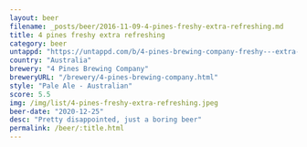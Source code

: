 ```yaml
---
layout: beer
filename: _posts/beer/2016-11-09-4-pines-freshy-extra-refreshing.md
title: 4 pines freshy extra refreshing
category: beer
untappd: "https://untappd.com/b/4-pines-brewing-company-freshy---extra-refreshing-ale/3851759"
country: "Australia"
brewery: "4 Pines Brewing Company"
breweryURL: "/brewery/4-pines-brewing-company.html"
style: "Pale Ale - Australian"
score: 5.5
img: /img/list/4-pines-freshy-extra-refreshing.jpeg
beer-date: "2020-12-25"
desc: "Pretty disappointed, just a boring beer"
permalink: /beer/:title.html
---
```

